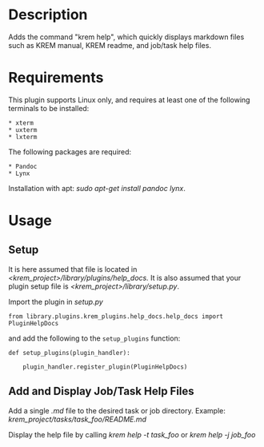 
# Description

Adds the command "krem help", which quickly displays markdown files such as KREM manual, KREM readme, and job/task help files. 

# Requirements

This plugin supports Linux only, and requires at least one of the following terminals to be installed:

	* xterm
    * uxterm
    * lxterm

The following packages are required:

	* Pandoc 
    * Lynx   
Installation with apt: _sudo apt-get install pandoc lynx_.
 
# Usage
## Setup
It is here assumed that file is located in _\<krem\_project\>/library/plugins/help\_docs._
It is also assumed that your plugin setup file is _\<krem\_project\>/library/setup.py_.

Import the plugin in _setup.py_

```
from library.plugins.krem_plugins.help_docs.help_docs import PluginHelpDocs
```

and add the following to the `setup_plugins` function:

```
def setup_plugins(plugin_handler):

    plugin_handler.register_plugin(PluginHelpDocs)
```
## Add and Display Job/Task Help Files
Add a single _<name>.md_ file to the desired task or job directory.
Example:
	_krem\_project/tasks/task_foo/README.md_

Display the help file by calling _krem help -t task\_foo_ or _krem help -j job\_foo_
